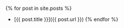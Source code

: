 <link rel="shortcut icon" href="{{ site.baseurl }}/assets/favicon.ico">

{% for post in site.posts %}
- [{{ post.title }}]({{ post.url }})
{% endfor %}  